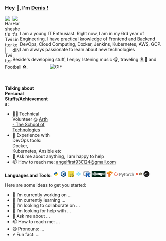 ### Hey 👋, I'm [Denis !](https://www.linkedin.com/in/denis-nishikawa-8b0325227/)


<a href="https://twitter.com/denis-nishikawa">
  <img align="left" alt="Harshet's Twitter | Twitter" width="24px" src="https://img.icons8.com/color/96/000000/twitter--v2.png" />
</a>
<a href="https://www.linkedin.com/in/denis-nishikawa-8b0325227/">
  <img align="left" alt="Harshet's LinkedIN" width="24px" src="https://img.icons8.com/fluency/48/000000/linkedin.png" />
</a>
<br />
<br />

I am a young IT Enthusiast. Right now, I am in my 6rd year of Engineering. I have practical knowledge of Frontend and Backend DevOps, Cloud Computing,  Docker, Jenkins, Kubernetes, AWS, GCP. I am always passionate to learn about new technologies

Beside's developing stuff, I enjoy listening music 🎧, traveling 🏝️🗻 and Football ⚽.
  <img align="right" alt="GIF" width="360" height="260" src="https://media.giphy.com/media/qgQUggAC3Pfv687qPC/giphy.gif" />

<br />

**Talking about Personal Stuffs/Achievements:**

- 👨‍💻 Technical Volunteer @ [Arth - The School of Technologies](https://abema.tv/)
- 🌱 Experience with DevOps tools: Docker, Kubernetes, Ansible etc
- 💬 Ask me about anything, I am happy to help
- 📫 How to reach me: angelfirst930124@gmail.com


**Languages and Tools:**
<code><img height="20" src="https://raw.githubusercontent.com/github/explore/80688e429a7d4ef2fca1e82350fe8e3517d3494d/topics/python/python.png"></code>
<code><img height="20" src="https://raw.githubusercontent.com/github/explore/80688e429a7d4ef2fca1e82350fe8e3517d3494d/topics/cpp/cpp.png"></code>
<code><img height="20" src="https://raw.githubusercontent.com/github/explore/80688e429a7d4ef2fca1e82350fe8e3517d3494d/topics/javascript/javascript.png"></code>
<code><img height="20" src="https://raw.githubusercontent.com/github/explore/80688e429a7d4ef2fca1e82350fe8e3517d3494d/topics/react/react.png"></code>
<code><img height="20" src="https://github.com/chiragsamal/chiragsamal/blob/master/Images/Rlogo.png"></code>
<code><img height="20" src="https://github.com/chiragsamal/chiragsamal/blob/master/Images/django-logo-negative.png"></code>
<code><img height="20" src="https://github.com/chiragsamal/chiragsamal/blob/master/Images/Tensorflow_logo.svg.png"></code>
<code><img height="20" src="https://github.com/chiragsamal/chiragsamal/blob/master/Images/pytorch.jpeg"></code>
<code><img height="20" src="https://raw.githubusercontent.com/github/explore/80688e429a7d4ef2fca1e82350fe8e3517d3494d/topics/git/git.png"></code>
<code><img height="20" src="https://raw.githubusercontent.com/github/explore/80688e429a7d4ef2fca1e82350fe8e3517d3494d/topics/terminal/terminal.png"></code>





Here are some ideas to get you started:

- 🔭 I’m currently working on ...
- 🌱 I’m currently learning ...
- 👯 I’m looking to collaborate on ...
- 🤔 I’m looking for help with ...
- 💬 Ask me about ...
- 📫 How to reach me: ...
- 😄 Pronouns: ...
- ⚡ Fun fact: ...


